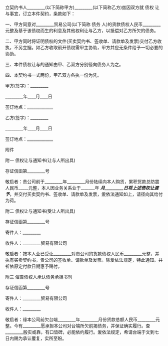 
 


立契约书人_________(以下简称甲方)_________(以下简称乙方)兹因双方就
债权
让与事宜，订立本件契约，条款如下：


一、甲方同意对_________贸易公司(以下简称
债务
人)的货款债权人民币_________元整及基于该债权而生的利息及其他权利让与乙方，以抵偿对乙方所欠的债务。


二、甲方同时将证明债权的文件(买卖契约书、签收单、请款单及发票)交付乙方收执，不另立据。如乙方收取前开债权需甲主协助，甲方并应无条件给予一切必要的协助。


三、本件债权让与的通知由甲、乙双方分别径向债务人为之。


四、本契约书一式两份，甲乙双方各执一份为凭。


甲方(签字)：_________


_________年____月____日


签订地点：_____________


乙方(签字)：_________


_________年____月____日


签订地点：_____________


附件


附一 债权让与通知书(让与人所出具)


存证信函第_________号


敬启者：贵公司前于_________年_________月份陆续向本人购货，累积货款总防震人民币_____元整，本人因业务关系业于_______年 _________月_________日将上述债权让渡予_________，并交付买卖契约书、签收单、请款单及发票，爰依法通知如上，请径向其给付为荷。


附二 债权让与通知书(受让人所出具)


存证信函第_________号


寄件人：_________


收件人：_________贸易有限公司


敬启者：按本人业已受让_________对贵公司的货款债权人民币_________元整，并执有买卖契约书，贵公司的签收单、请款单及发票。除爰依法规定，特此通知。并祈依原定付款日期惠予赐付。


附三 催告债权人承认债务承担书刊


存证信函第_________号


寄件人：_________贸易有限公司


收件人：_________


敬启者：缘本公司前欠台端_________年_________月份货款总额人民币_________元整。今有_________愿承担本公司对台端所欠前揭债务，并保证确实履行。查_________殷实或靠，有口皆碑，必能依约履行。爰依法规定，希请台端于文到七日内赐为承认覆复，实所至盼。
 


 

 
 
 
 
 
  


  
 

  


  


  
 
 
 
 

